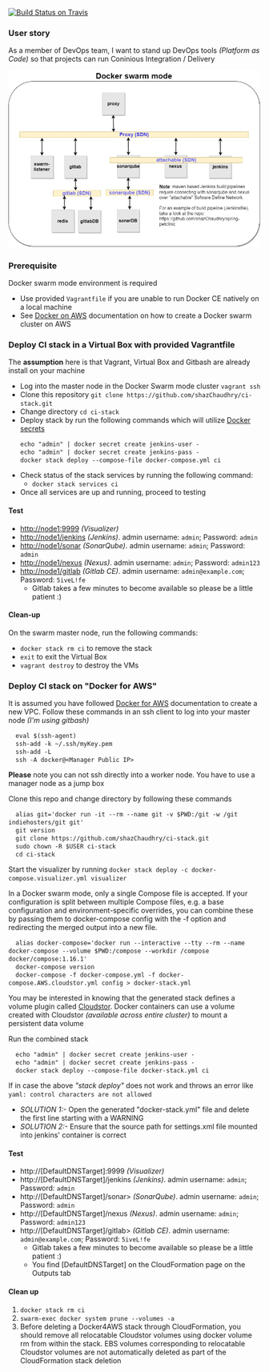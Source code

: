 [![Build Status on Travis](https://travis-ci.org/shazChaudhry/ci-stack.svg?branch=master "CI status on Travis")](https://travis-ci.org/shazChaudhry/ci-stack)

### User story
As a member of DevOps team, I want to stand up DevOps tools _(Platform as Code)_ so that projects can run Coninious Integration / Delivery

![alt text](pics/CI_Stack.jpg "Swam cluster")

### Prerequisite
Docker swarm mode environment is required
- Use provided `Vagrantfile` if you are unable to run Docker CE natively on a local machine
- See [Docker on AWS](https://docs.docker.com/docker-for-aws/) documentation on how to create a Docker swarm cluster on AWS

### Deploy CI stack in a Virtual Box with provided Vagrantfile
The **assumption** here is that Vagrant, Virtual Box and Gitbash are already install on your machine
* Log into the master node in the Docker Swarm mode cluster `vagrant ssh`
* Clone this repository `git clone https://github.com/shazChaudhry/ci-stack.git`
* Change directory `cd ci-stack`
* Deploy stack by run the following commands which will utilize [Docker secrets](https://docs.docker.com/engine/swarm/secrets/)
    ```
    echo "admin" | docker secret create jenkins-user -
    echo "admin" | docker secret create jenkins-pass -
    docker stack deploy --compose-file docker-compose.yml ci
    ```
* Check status of the stack services by running the following command:
  * `docker stack services ci`
* Once all services are up and running, proceed to testing

#### Test
* <a href="http://node1:9999"/>http://node1:9999</a> _(Visualizer)_
* <a href="http://node1/jenkins"/>http://node1/jenkins</a> _(Jenkins)_. admin username: `admin`; Password: `admin`
* <a href="http://node1/sonar"/>http://node1/sonar</a> _(SonarQube)_. admin username: `admin`; Password: `admin`
* <a href="http://node1/nexus"/>http://node1/nexus</a> _(Nexus)_. admin username: `admin`; Password: `admin123`
* <a href="http://node1/gitlab"/>http://node1/gitlab</a> _(Gitlab CE)_. admin username: `admin@example.com`; Password: `5iveL!fe`
  * Gitlab takes a few minutes to become available so please be a little patient :)

#### Clean-up
On the swarm master node, run the following commands:
* `docker stack rm ci` to remove the stack
* `exit` to exit the Virtual Box
* `vagrant destroy` to destroy the VMs

### Deploy CI stack on "Docker for AWS"
It is assumed you have followed [Docker for AWS](https://docs.docker.com/docker-for-aws/) documentation to create a new VPC. Follow these commands in an ssh client to log into your master node _(I'm using gitbash)_
```
  eval $(ssh-agent)
  ssh-add -k ~/.ssh/myKey.pem
  ssh-add -L
  ssh -A docker@<Manager Public IP>
  ```
**Please** note you can not ssh directly into a worker node. You have to use a manager node as a jump box

Clone this repo and change directory by following these commands
```
  alias git='docker run -it --rm --name git -v $PWD:/git -w /git indiehosters/git git'
  git version
  git clone https://github.com/shazChaudhry/ci-stack.git
  sudo chown -R $USER ci-stack
  cd ci-stack
  ```

Start the visualizer by running `docker stack deploy -c docker-compose.visualizer.yml visualizer`

In a Docker swarm mode, only a single Compose file is accepted. If your configuration is split between multiple Compose files, e.g. a base configuration and environment-specific overrides, you can combine these by passing them to docker-compose config with the -f option and redirecting the merged output into a new file.
```
  alias docker-compose='docker run --interactive --tty --rm --name docker-compose --volume $PWD:/compose --workdir /compose docker/compose:1.16.1'
  docker-compose version
  docker-compose -f docker-compose.yml -f docker-compose.AWS.cloudstor.yml config > docker-stack.yml
  ```

 You may be interested in knowing that the generated stack defines a volume plugin called [Cloudstor](https://docs.docker.com/docker-for-aws/persistent-data-volumes/). Docker containers can use a volume created with Cloudstor _(available across entire cluster)_ to mount a persistent data volume

 Run the combined stack
```
  echo "admin" | docker secret create jenkins-user -
  echo "admin" | docker secret create jenkins-pass -
  docker stack deploy --compose-file docker-stack.yml ci
  ```
If in case the above _"stack deploy"_ does not work and throws an error like `yaml: control characters are not allowed`
- _SOLUTION 1:-_ Open the generated "docker-stack.yml" file and delete the first line starting with a WARNING
- _SOLUTION 2:-_ Ensure that the source path for settings.xml file mounted into jenkins' container is correct

#### Test
* http://[DefaultDNSTarget]:9999 _(Visualizer)_
* http://[DefaultDNSTarget]/jenkins _(Jenkins)_. admin username: `admin`; Password: `admin`
* http://[DefaultDNSTarget]/sonar> _(SonarQube)_. admin username: `admin`; Password: `admin`
* http://[DefaultDNSTarget]/nexus _(Nexus)_. admin username: `admin`; Password: `admin123`
* http://[DefaultDNSTarget]/gitlab> _(Gitlab CE)_. admin username: `admin@example.com`; Password: `5iveL!fe`
  * Gitlab takes a few minutes to become available so please be a little patient :)
  * You find [DefaultDNSTarget] on the CloudFormation page on the Outputs tab

#### Clean up
1. `docker stack rm ci`
2. `swarm-exec docker system prune --volumes -a`
3. Before deleting a Docker4AWS stack through CloudFormation, you should remove all relocatable Cloudstor volumes using docker volume rm from within the stack. EBS volumes corresponding to relocatable Cloudstor volumes are not automatically deleted as part of the CloudFormation stack deletion
